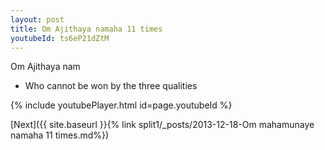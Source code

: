 ```yaml
---
layout: post
title: Om Ajithaya namaha 11 times
youtubeId: ts6eP21dZtM
---
```

 
 
Om Ajithaya nam 
 
 -  Who cannot be won by the three qualities 
 
  
 
  
 
 
 
 
 
 


{% include youtubePlayer.html id=page.youtubeId %}
 
[Next]({{ site.baseurl }}{% link  split1/_posts/2013-12-18-Om mahamunaye namaha 11 times.md%})
 
